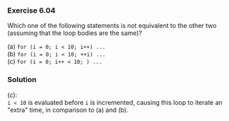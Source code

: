 ### Exercise 6.04
Which one of the following statements is not equivalent to the other two (assuming that the loop bodies are the same)?

(a) `for (i = 0; i < 10; i++) ...`  
(b) `for (i = 0; i < 10; ++i) ...`  
(c) `for (i = 0; i++ < 10; ) ... ` 

### Solution
(c):  
`i < 10` is evaluated before `i` is incremented, causing this loop to iterate an "extra" time, in comparison to (a) and (b).
